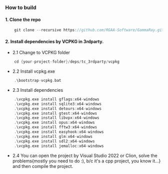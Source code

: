 ### How to build
#### 1. Clone the repo
```c++
    git clone --recursive https://github.com/RGAA-Software/GammaRay.git
```

#### 2. Install dependencies by VCPKG in 3rdparty.
- 2.1 Change to VCPKG folder
```c++
    cd {your-project-folder}/deps/tc_3rdparty/vcpkg
```
- 2.2 Install vcpkg.exe
```c++
    .\bootstrap-vcpkg.bat 
```
- 2.3 Install dependencies
```c++
    .\vcpkg.exe install gflags:x64-windows
    .\vcpkg.exe install sqlite3:x64-windows
    .\vcpkg.exe install detours:x64-windows
    .\vcpkg.exe install gtest:x64-windows
    .\vcpkg.exe install libvpx:x64-windows
    .\vcpkg.exe install opus:x64-windows
    .\vcpkg.exe install fftw3:x64-windows
    .\vcpkg.exe install easyhook:x64-windows
    .\vcpkg.exe install glm:x64-windows
    .\vcpkg.exe install sdl2:x64-windows
    .\vcpkg.exe install jemalloc:x64-windows
```

- 2.4 You can open the project by Visual Studio 2022 or Clion, solve the problems{mostly you need to do :), b/c it's a cpp project, you know it...} and then compile the project.
